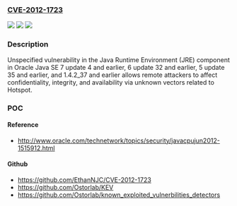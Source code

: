 ### [CVE-2012-1723](https://cve.mitre.org/cgi-bin/cvename.cgi?name=CVE-2012-1723)
![](https://img.shields.io/static/v1?label=Product&message=n%2Fa&color=blue)
![](https://img.shields.io/static/v1?label=Version&message=n%2Fa&color=blue)
![](https://img.shields.io/static/v1?label=Vulnerability&message=n%2Fa&color=brighgreen)

### Description

Unspecified vulnerability in the Java Runtime Environment (JRE) component in Oracle Java SE 7 update 4 and earlier, 6 update 32 and earlier, 5 update 35 and earlier, and 1.4.2_37 and earlier allows remote attackers to affect confidentiality, integrity, and availability via unknown vectors related to Hotspot.

### POC

#### Reference
- http://www.oracle.com/technetwork/topics/security/javacpujun2012-1515912.html

#### Github
- https://github.com/EthanNJC/CVE-2012-1723
- https://github.com/Ostorlab/KEV
- https://github.com/Ostorlab/known_exploited_vulnerbilities_detectors


